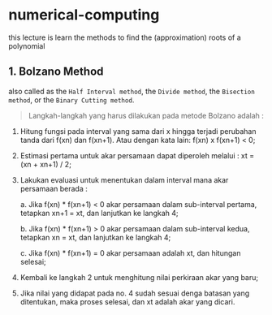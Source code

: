 # numerical-computing
this lecture is learn the methods to find the (approximation) roots of a polynomial

## 1. Bolzano Method
also called as the `Half Interval method`, the `Divide method`, the `Bisection method`, or the `Binary Cutting method`.

<!-- <blockquote> -->
> Langkah-langkah yang harus dilakukan pada metode Bolzano adalah :

1. Hitung fungsi pada interval yang sama dari x hingga terjadi perubahan tanda dari f(xn) dan f(xn+1). Atau dengan kata lain: f(xn) x f(xn+1) < 0;

2. Estimasi pertama untuk akar persamaan dapat diperoleh melalui :  xt = (xn + xn+1) / 2;

3. Lakukan evaluasi untuk menentukan dalam interval mana akar persamaan berada :

	a.  Jika f(xn) * f(xn+1) < 0
		akar persamaan dalam sub-interval pertama, tetapkan xn+1 = xt, dan 
		lanjutkan ke langkah 4;

	b.  Jika f(xn) * f(xn+1) > 0
		akar persamaan dalam sub-interval kedua, tetapkan xn = xt, dan 
		lanjutkan ke langkah 4;

	c.  Jika f(xn) * f(xn+1) = 0
		akar persamaan adalah xt, dan hitungan selesai;

4. Kembali ke langkah 2 untuk menghitung nilai perkiraan akar yang baru;

5. Jika nilai yang didapat pada no. 4 sudah sesuai denga  batasan yang ditentukan, maka proses selesai, dan xt adalah akar yang dicari.
<!-- </blockquote> -->